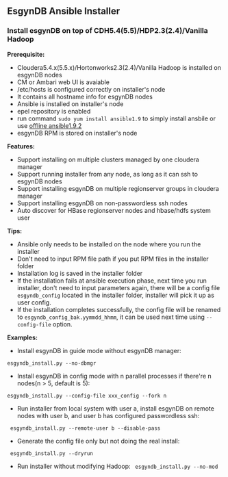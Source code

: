 ## EsgynDB Ansible Installer

### Install esgynDB on top of CDH5.4(5.5)/HDP2.3(2.4)/Vanilla Hadoop

**Prerequisite:**

 - Cloudera5.4.x(5.5.x)/Hortonworks2.3(2.4)/Vanilla Hadoop is installed on esgynDB nodes
  - CM or Ambari web UI is avaiable
 - /etc/hosts is configured correctly on installer's node
  - It contains all hostname info for esgynDB nodes
 - Ansible is installed on installer's node
  - epel repository is enabled
  - run command `` sudo yum install ansible1.9 `` to simply install ansbile or use [offline ansible1.9.2](https://github.com/mkby/offlineansible1.92) 
 - esgynDB RPM is stored on installer's node

**Features:**

 - Support installing on multiple clusters managed by one cloudera manager
 - Support running installer from any node, as long as it can ssh to esgynDB nodes
 - Support installing esgynDB on multiple regionserver groups in cloudera manager
 - Support installing esgynDB on non-passwordless ssh nodes
 - Auto discover for HBase regionserver nodes and hbase/hdfs system user


**Tips:**

- Ansible only needs to be installed on the node where you run the installer
- Don't need to input RPM file path if you put RPM files in the installer folder 
- Installation log is saved in the installer folder
- If the installation fails at ansible execution phase, next time you run installer, don't need to input parameters again, there will be a config file ``esgyndb_config`` located in the installer folder, installer will pick it up as user config.
- If the installation completes successfully, the config file will be renamed to ``esgyndb_config_bak.yymmdd_hhmm``, it can be used next time using ``--config-file`` option.

**Examples:**

- Install esgynDB in guide mode without esgynDB manager:

``esgyndb_install.py --no-dbmgr``

- Install esgynDB in config mode with n parallel processes if there're n nodes(n > 5, default is 5):

``esgyndb_install.py --config-file xxx_config --fork n``

- Run installer from local system with user a, install esgynDB on remote nodes with user b, and user b has configured passwordless ssh:

`` esgyndb_install.py --remote-user b --disable-pass``

- Generate the config file only but not doing the real install:

`` esgyndb_install.py --dryrun``

- Run installer without modifying Hadoop:
`` esgyndb_install.py --no-mod``
